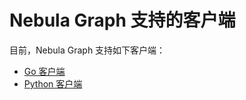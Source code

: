 # Nebula Graph 支持的客户端

目前，Nebula Graph 支持如下客户端：

* [Go 客户端](https://github.com/vesoft-inc/nebula-go)
* [Python 客户端](https://github.com/vesoft-inc/nebula-python)
